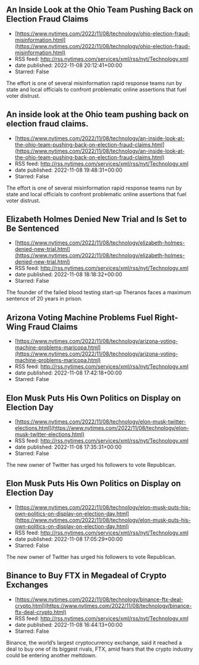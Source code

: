 ## An Inside Look at the Ohio Team Pushing Back on Election Fraud Claims
 - [https://www.nytimes.com/2022/11/08/technology/ohio-election-fraud-misinformation.html](https://www.nytimes.com/2022/11/08/technology/ohio-election-fraud-misinformation.html)
 - RSS feed: http://rss.nytimes.com/services/xml/rss/nyt/Technology.xml
 - date published: 2022-11-08 20:12:41+00:00
 - Starred: False

The effort is one of several misinformation rapid response teams run by state and local officials to confront problematic online assertions that fuel voter distrust.

## An inside look at the Ohio team pushing back on election fraud claims.
 - [https://www.nytimes.com/2022/11/08/technology/an-inside-look-at-the-ohio-team-pushing-back-on-election-fraud-claims.html](https://www.nytimes.com/2022/11/08/technology/an-inside-look-at-the-ohio-team-pushing-back-on-election-fraud-claims.html)
 - RSS feed: http://rss.nytimes.com/services/xml/rss/nyt/Technology.xml
 - date published: 2022-11-08 19:48:31+00:00
 - Starred: False

The effort is one of several misinformation rapid response teams run by state and local officials to confront problematic online assertions that fuel voter distrust.

## Elizabeth Holmes Denied New Trial and Is Set to Be Sentenced
 - [https://www.nytimes.com/2022/11/08/technology/elizabeth-holmes-denied-new-trial.html](https://www.nytimes.com/2022/11/08/technology/elizabeth-holmes-denied-new-trial.html)
 - RSS feed: http://rss.nytimes.com/services/xml/rss/nyt/Technology.xml
 - date published: 2022-11-08 18:18:32+00:00
 - Starred: False

The founder of the failed blood testing start-up Theranos faces a maximum sentence of 20 years in prison.

## Arizona Voting Machine Problems Fuel Right-Wing Fraud Claims
 - [https://www.nytimes.com/2022/11/08/technology/arizona-voting-machine-problems-maricopa.html](https://www.nytimes.com/2022/11/08/technology/arizona-voting-machine-problems-maricopa.html)
 - RSS feed: http://rss.nytimes.com/services/xml/rss/nyt/Technology.xml
 - date published: 2022-11-08 17:42:18+00:00
 - Starred: False



## Elon Musk Puts His Own Politics on Display on Election Day
 - [https://www.nytimes.com/2022/11/08/technology/elon-musk-twitter-elections.html](https://www.nytimes.com/2022/11/08/technology/elon-musk-twitter-elections.html)
 - RSS feed: http://rss.nytimes.com/services/xml/rss/nyt/Technology.xml
 - date published: 2022-11-08 17:35:31+00:00
 - Starred: False

The new owner of Twitter has urged his followers to vote Republican.

## Elon Musk Puts His Own Politics on Display on Election Day
 - [https://www.nytimes.com/2022/11/08/technology/elon-musk-puts-his-own-politics-on-display-on-election-day.html](https://www.nytimes.com/2022/11/08/technology/elon-musk-puts-his-own-politics-on-display-on-election-day.html)
 - RSS feed: http://rss.nytimes.com/services/xml/rss/nyt/Technology.xml
 - date published: 2022-11-08 17:05:29+00:00
 - Starred: False

The new owner of Twitter has urged his followers to vote Republican.

## Binance to Buy FTX in Megadeal of Crypto Exchanges
 - [https://www.nytimes.com/2022/11/08/technology/binance-ftx-deal-crypto.html](https://www.nytimes.com/2022/11/08/technology/binance-ftx-deal-crypto.html)
 - RSS feed: http://rss.nytimes.com/services/xml/rss/nyt/Technology.xml
 - date published: 2022-11-08 16:44:13+00:00
 - Starred: False

Binance, the world’s largest cryptocurrency exchange, said it reached a deal to buy one of its biggest rivals, FTX, amid fears that the crypto industry could be entering another meltdown.
